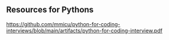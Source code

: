 ## Resources for Pythons 
https://github.com/mmicu/python-for-coding-interviews/blob/main/artifacts/python-for-coding-interview.pdf